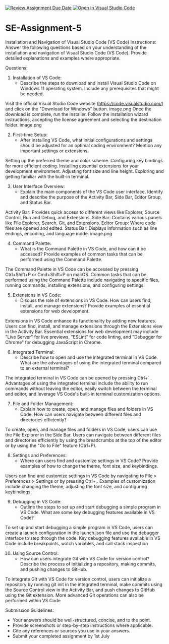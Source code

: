 [![Review Assignment Due Date](https://classroom.github.com/assets/deadline-readme-button-22041afd0340ce965d47ae6ef1cefeee28c7c493a6346c4f15d667ab976d596c.svg)](https://classroom.github.com/a/XoLGRbHq)
[![Open in Visual Studio Code](https://classroom.github.com/assets/open-in-vscode-2e0aaae1b6195c2367325f4f02e2d04e9abb55f0b24a779b69b11b9e10269abc.svg)](https://classroom.github.com/online_ide?assignment_repo_id=15309597&assignment_repo_type=AssignmentRepo)
# SE-Assignment-5
Installation and Navigation of Visual Studio Code (VS Code)
 Instructions:
Answer the following questions based on your understanding of the installation and navigation of Visual Studio Code (VS Code). Provide detailed explanations and examples where appropriate.

 Questions:

1. Installation of VS Code:
   - Describe the steps to download and install Visual Studio Code on Windows 11 operating system. Include any prerequisites that might be needed.


Visit the official Visual Studio Code website (https://code.visualstudio.com/) and click on the "Download for Windows" button.
image.png
Once the download is complete, run the installer.
Follow the installation wizard instructions, accepting the license agreement and selecting the destination folder.
image.png


2. First-time Setup:
   - After installing VS Code, what initial configurations and settings should be adjusted for an optimal coding environment? Mention any important settings or extensions.

Setting up the preferred theme and color scheme.
Configuring key bindings for more efficient coding.
Installing essential extensions for your development environment.
Adjusting font size and line height.
Exploring and getting familiar with the built-in terminal.

3. User Interface Overview:
   - Explain the main components of the VS Code user interface. Identify and describe the purpose of the Activity Bar, Side Bar, Editor Group, and Status Bar.

Activity Bar: Provides quick access to different views like Explorer, Source Control, Run and Debug, and Extensions.
Side Bar: Contains various panels like File Explorer, Search, Git, and Extensions.
Editor Group: Where code files are opened and edited.
Status Bar: Displays information such as line endings, encoding, and language mode.
image.png

4. Command Palette:
   - What is the Command Palette in VS Code, and how can it be accessed? Provide examples of common tasks that can be performed using the Command Palette.

The Command Palette in VS Code can be accessed by pressing Ctrl+Shift+P or Cmd+Shift+P on macOS. Common tasks that can be performed using the Command Palette include navigating to specific files, running commands, installing extensions, and configuring settings.

5. Extensions in VS Code:
   - Discuss the role of extensions in VS Code. How can users find, install, and manage extensions? Provide examples of essential extensions for web development.

Extensions in VS Code enhance its functionality by adding new features. Users can find, install, and manage extensions through the Extensions view in the Activity Bar. Essential extensions for web development may include "Live Server" for live previews, "ESLint" for code linting, and "Debugger for Chrome" for debugging JavaScript in Chrome.

6. Integrated Terminal:
   - Describe how to open and use the integrated terminal in VS Code. What are the advantages of using the integrated terminal compared to an external terminal?

The integrated terminal in VS Code can be opened by pressing Ctrl+` . Advantages of using the integrated terminal include the ability to run commands without leaving the editor, easily switch between the terminal and editor, and leverage VS Code's built-in terminal customization options.

7. File and Folder Management:
   - Explain how to create, open, and manage files and folders in VS Code. How can users navigate between different files and directories efficiently?

To create, open, and manage files and folders in VS Code, users can use the File Explorer in the Side Bar. Users can navigate between different files and directories efficiently by using the breadcrumbs at the top of the editor or by using the "Go to File" feature (Ctrl+P).

8. Settings and Preferences:
   - Where can users find and customize settings in VS Code? Provide examples of how to change the theme, font size, and keybindings.

Users can find and customize settings in VS Code by navigating to File > Preferences > Settings or by pressing Ctrl+,. Examples of customization include changing the theme, adjusting the font size, and configuring keybindings.

9. Debugging in VS Code:
   - Outline the steps to set up and start debugging a simple program in VS Code. What are some key debugging features available in VS Code?

To set up and start debugging a simple program in VS Code, users can create a launch configuration in the launch.json file and use the debugger interface to step through the code. Key debugging features available in VS Code include breakpoints, watch variables, and call stack inspection

10. Using Source Control:
    - How can users integrate Git with VS Code for version control? Describe the process of initializing a repository, making commits, and pushing changes to GitHub.

To integrate Git with VS Code for version control, users can initialize a repository by running git init in the integrated terminal, make commits using the Source Control view in the Activity Bar, and push changes to GitHub using the Git extension. More advanced Git operations can also be performed within VS Code

 Submission Guidelines:
- Your answers should be well-structured, concise, and to the point.
- Provide screenshots or step-by-step instructions where applicable.
- Cite any references or sources you use in your answers.
- Submit your completed assignment by 1st July 

